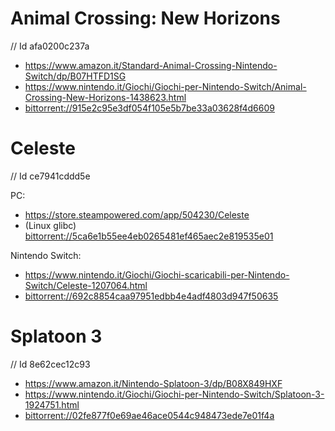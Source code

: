 # Animal Crossing: New Horizons

// Id afa0200c237a

- <https://www.amazon.it/Standard-Animal-Crossing-Nintendo-Switch/dp/B07HTFD1SG>
- <https://www.nintendo.it/Giochi/Giochi-per-Nintendo-Switch/Animal-Crossing-New-Horizons-1438623.html>
- <bittorrent://915e2c95e3df054f105e5b7be33a03628f4d6609>

# Celeste

// Id ce7941cddd5e

PC:  
- <https://store.steampowered.com/app/504230/Celeste>
- (Linux glibc) <bittorrent://5ca6e1b55ee4eb0265481ef465aec2e819535e01>

Nintendo Switch:  
- <https://www.nintendo.it/Giochi/Giochi-scaricabili-per-Nintendo-Switch/Celeste-1207064.html>
- <bittorrent://692c8854caa97951edbb4e4adf4803d947f50635>

# Splatoon 3

// Id 8e62cec12c93

- <https://www.amazon.it/Nintendo-Splatoon-3/dp/B08X849HXF>
- <https://www.nintendo.it/Giochi/Giochi-per-Nintendo-Switch/Splatoon-3-1924751.html>
- <bittorrent://02fe877f0e69ae46ace0544c948473ede7e01f4a>
